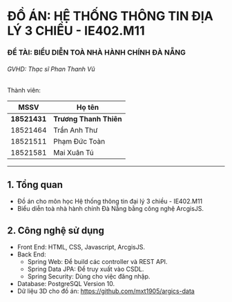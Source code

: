 # ĐỒ ÁN: HỆ THỐNG THÔNG TIN ĐỊA LÝ 3 CHIỀU - IE402.M11

### ĐỀ TÀI: BIỂU DIỄN TOÀ NHÀ HÀNH CHÍNH ĐÀ NẴNG

###### GVHD: Thạc sĩ Phan Thanh Vũ

Thành viên:

| MSSV     | Họ tên                 | 
| -------- | ---------------------- |
| **18521431** | **Trương Thanh Thiên** |
| 18521464 | Trần Anh Thư           |
| 18521511 | Phạm Đức Toàn          |
| 18521581 | Mai Xuân Tú            |

---

## 1. Tổng quan

- Đồ án cho môn học Hệ thống thông tin đại lý 3 chiều - IE402.M11
- Biểu diễn toà nhà hành chính Đà Nẵng bằng công nghệ ArcgisJS.

## 2. Công nghệ sử dụng

- Front End: HTML, CSS, Javascript, ArcgisJS.
- Back End:
    - Spring Web: Để build các controller và REST API.
    - Spring Data JPA: Để truy xuất vào CSDL.
    - Spring Security: Dùng cho việc đăng nhập.
- Database: PostgreSQL Version 10.
- Dữ liệu 3D cho đồ án: https://github.com/mxt1905/argics-data
